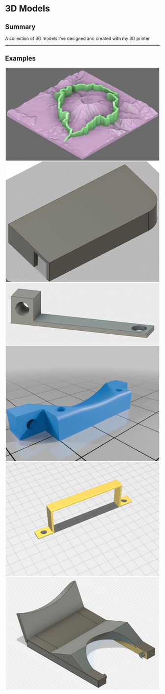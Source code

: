 # 3D Models

## Summary

A collection of 3D models I've designed and created with my 3D printer

<hr>

## Examples

<p>
    <center>
        <img src="Loowit_50K/image.png" width="500"/>
        <img src="Whynter_ARC-14S_Air_Conditioner_Redirector/image_down.png" width="500"/>
        <img src="Ender-6-Extruder-Bowden-Tube-Mount/image.png" width="500"/>
        <img src="Ender-6-Gantry-Fan-Mount/image.png" width="500"/>
        <img src="Caldigit_TS3_Plus_PSU_Mounting_Bracket/image.png" width="500"/>
        <img src="Krups_Espresso_Mini_963_Portafilter/image.jpg" width="500"/>
    </center>
</p>
